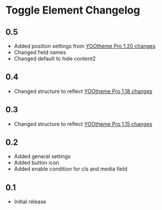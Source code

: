 # Toggle Element Changelog

## 0.5
- Added position settings from [YOOtheme Pro 1.20 changes](https://yootheme.com/blog/)
- Changed field names
- Changed default to hide content2

## 0.4
- Changed structure to reflect [YOOtheme Pro 1.18 changes](https://yootheme.com/blog/2019/01/31/yootheme-pro-1.18-released)

## 0.3
- Changed structure to reflect [YOOtheme Pro 1.15 changes](https://yootheme.com/blog/2018/09/25/yootheme-pro-115-released)

## 0.2
- Added general settings
- Added button icon
- Added enable condition for cls and media field

## 0.1
- Initial release
